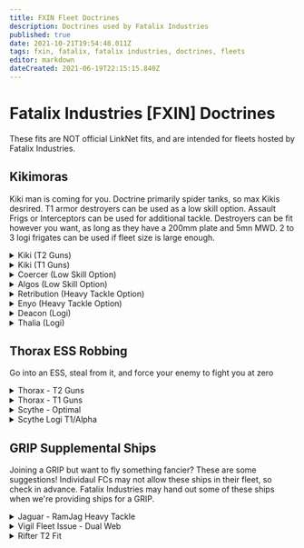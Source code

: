 ```yaml
---
title: FXIN Fleet Doctrines
description: Doctrines used by Fatalix Industries
published: true
date: 2021-10-21T19:54:48.011Z
tags: fxin, fatalix, fatalix industries, doctrines, fleets
editor: markdown
dateCreated: 2021-06-19T22:15:15.840Z
---
```


# Fatalix Industries [FXIN] Doctrines
These fits are NOT official LinkNet fits, and are intended for fleets hosted by Fatalix Industries.

## Kikimoras
Kiki man is coming for you. Doctrine primarily spider tanks, so max Kikis desrired. T1 armor destroyers can be used as a low skill option. Assault Frigs or Interceptors can be used for additional tackle.
Destroyers can be fit however you want, as long as they have a 200mm plate and 5mn MWD. 
2 to 3 logi frigates can be used if fleet size is large enough.
<details>
  <summary>Kiki (T2 Guns)</summary>
[Kikimora, Kiki FXIN Spider]

Reactive Armor Hardener
Multispectrum Energized Membrane II
Entropic Radiation Sink II
Federation Navy 200mm Steel Plates

Small Capacitor Booster II, Navy Cap Booster 200
Initiated Compact Warp Disruptor
5MN Y-T8 Compact Microwarpdrive

Light Entropic Disintegrator II, Tetryon Exotic Plasma S
Small Coaxial Compact Remote Armor Repairer

Small Trimark Armor Pump II
Small Trimark Armor Pump II
Small Explosive Armor Reinforcer I


Mystic S x500
Occult S x500
Nanite Repair Paste x50
Navy Cap Booster 200 x30
Baryon Exotic Plasma S x500
X5 Enduring Stasis Webifier x1
J5b Enduring Warp Scrambler x1

</details>

<details>
  <summary> Kiki (T1 Guns) </summary>
[Kikimora, Kiki FXIN Spider T1]

Reactive Armor Hardener
Multispectrum Energized Membrane II
Entropic Radiation Sink II
Federation Navy 200mm Steel Plates

Small Capacitor Booster II, Navy Cap Booster 200
Initiated Compact Warp Disruptor
5MN Y-T8 Compact Microwarpdrive

Light Scoped Entropic Disintegrator
Small Coaxial Compact Remote Armor Repairer

Small Trimark Armor Pump II
Small Trimark Armor Pump II
Small Explosive Armor Reinforcer I


Navy Cap Booster 200 x30
Baryon Exotic Plasma S x1000
Tetryon Exotic Plasma S x1000
Nanite Repair Paste x50
X5 Enduring Stasis Webifier x1
J5b Enduring Warp Scrambler x1
</details>

<details>
  <summary> Coercer (Low Skill Option) </summary>
[Coercer, Coercer Kiki Fleet]

Damage Control I
Mark I Compact Reactor Control Unit
200mm Rolled Tungsten Compact Plates

5MN Cold-Gas Enduring Microwarpdrive
Small F-RX Compact Capacitor Booster, Cap Booster 200

Small Focused Anode Particle Stream I, Imperial Navy Multifrequency S
Small Focused Anode Particle Stream I, Imperial Navy Multifrequency S
Small Focused Anode Particle Stream I, Imperial Navy Multifrequency S
Small Focused Anode Particle Stream I, Imperial Navy Multifrequency S
Small Focused Anode Particle Stream I, Imperial Navy Multifrequency S
Small Focused Anode Particle Stream I, Imperial Navy Multifrequency S
Small Focused Anode Particle Stream I, Imperial Navy Multifrequency S
Small Focused Anode Particle Stream I, Imperial Navy Multifrequency S

Small Capacitor Control Circuit I
Small Auxiliary Thrusters I
Small Ancillary Current Router I


Cap Booster 200 x30
Imperial Navy Microwave S x8
Standard S x8
</details>
<details>
 <summary> 
Algos (Low Skill Option)</summary>
[Algos, Algos PVP RR Newbro]

200mm Crystalline Carbonide Restrained Plates
Damage Control II
Overdrive Injector System II

5MN Cold-Gas Enduring Microwarpdrive
Drone Navigation Computer I
Small F-RX Compact Capacitor Booster, Cap Booster 200

Small I-ax Enduring Remote Armor Repairer
Small I-ax Enduring Remote Armor Repairer
Small I-ax Enduring Remote Armor Repairer
150mm Light 'Scout' Autocannon I, Carbonized Lead S
150mm Light 'Scout' Autocannon I, Carbonized Lead S
150mm Light 'Scout' Autocannon I, Carbonized Lead S

Small Explosive Armor Reinforcer I
Small Polycarbon Engine Housing I
Small Auxiliary Thrusters I


Hammerhead II x2
Hobgoblin II x3


Cap Booster 200 x32
Carbonized Lead S x480
Depleted Uranium S x480
EMP S x480
</details>
<details>
  <summary> 
Retribution (Heavy Tackle Option)</summary>
[Retribution, Retribution]
400mm Rolled Tungsten Compact Plates
EFFA Compact Assault Damage Control
Multispectrum Coating II
Multispectrum Coating II
Heat Sink II

Faint Epsilon Scoped Warp Scrambler
5MN Quad LiF Restrained Microwarpdrive

Dual Light Beam Laser II
Dual Light Beam Laser II
Dual Light Beam Laser II
Dual Light Beam Laser II
Small Energy Neutralizer II

Small Ancillary Current Router II
Small Thermal Armor Reinforcer I

Aurora S x4
Nanite Repair Paste x50
Gleam S x4
Imperial Navy Multifrequency S x4
</details>
<details>
  <summary> Enyo (Heavy Tackle Option)</summary>
[Enyo, Enyo]

400mm Rolled Tungsten Compact Plates
Magnetic Field Stabilizer II
Assault Damage Control II
Multispectrum Coating II

Initiated Compact Warp Scrambler
5MN Quad LiF Restrained Microwarpdrive
Fleeting Compact Stasis Webifier

Light Electron Blaster II
Light Electron Blaster II
Light Electron Blaster II
Light Electron Blaster II

Small Explosive Armor Reinforcer II
Small Trimark Armor Pump I


Hobgoblin II x1

Nanite Repair Paste x50
Void S x2000
Null S x1000
Caldari Navy Antimatter Charge S x1000
</details>
<details>
<summary>Deacon (Logi)</summary>
[Deacon, Deacon]

400mm Steel Plates II
Multispectrum Energized Membrane II
Micro Auxiliary Power Core II
Multispectrum Coating II
Damage Control II

5MN Quad LiF Restrained Microwarpdrive
Small F-RX Compact Capacitor Booster

Small Remote Armor Repairer II
Small Remote Armor Repairer II
Small Remote Armor Repairer II

Small Trimark Armor Pump II
Small Trimark Armor Pump II


Navy Cap Booster 400 x19
Nanite Repair Paste x40
Agency 'Overclocker' SB5 Dose II x1
Standard Mindflood Booster x1
</details>
<details>
<summary>Thalia (Logi)</summary>
[Thalia, Thalia MWD Fleet Null]

Explosive Energized Membrane II
400mm Rolled Tungsten Compact Plates
Multispectrum Energized Membrane II
Damage Control II

F-90 Compact Sensor Booster, Scan Resolution Script
Small Capacitor Booster II, Navy Cap Booster 400
5MN Y-T8 Compact Microwarpdrive

Small Remote Armor Repairer II
Small Remote Armor Repairer II
Small Solace Scoped Remote Armor Repairer

Small Trimark Armor Pump II
Small Ancillary Current Router I


Light Hull Maintenance Bot I x1


Navy Cap Booster 400 x20
Agency 'Overclocker' SB3 Dose I x1
Standard Mindflood Booster x1
</details>

## Thorax ESS Robbing
Go into an ESS, steal from it, and force your enemy to fight you at zero
<details>
  <summary>Thorax - T2 Guns</summary>
[Thorax, ESS Thorax]

Magnetic Field Stabilizer II
Magnetic Field Stabilizer II
Magnetic Field Stabilizer II
Damage Control II
Reactor Control Unit II

10MN Afterburner II
Large Shield Extender II
Large Shield Extender II
Stasis Webifier II

Heavy Neutron Blaster II
Heavy Neutron Blaster II
Heavy Neutron Blaster II
Heavy Neutron Blaster II
Heavy Neutron Blaster II

Medium Core Defense Field Extender I
Medium Core Defense Field Extender I
Medium Polycarbon Engine Housing I


Hobgoblin II x5
Hornet EC-300 x5


Null M x600
Void M x600
Caldari Navy Antimatter Charge M x600
Warp Disruptor II x1
Warp Scrambler II x1
</details>
<details>
  <summary> Thorax - T1 Guns</summary>
[Thorax, ESS Thorax T1]

Magnetic Field Stabilizer II
Magnetic Field Stabilizer II
Magnetic Field Stabilizer II
Damage Control II
Reactor Control Unit II

10MN Afterburner II
Large Shield Extender II
Large Shield Extender II
Stasis Webifier II

Modal Neutron Particle Accelerator I
Modal Neutron Particle Accelerator I
Modal Neutron Particle Accelerator I
Modal Neutron Particle Accelerator I, Antimatter Charge M
Modal Neutron Particle Accelerator I

Medium Core Defense Field Extender I
Medium Core Defense Field Extender I
Medium Polycarbon Engine Housing I

Hobgoblin I x5
Hornet EC-300 x5

Caldari Navy Antimatter Charge M x600
Warp Disruptor II x1
Warp Scrambler II x1
</details>
<details>
  <summary>Scythe - Optimal</summary>
[Scythe, AB Scythe Optimal]

Capacitor Power Relay II
Capacitor Power Relay II
Capacitor Power Relay II
Capacitor Power Relay II
Damage Control II

10MN Monopropellant Enduring Afterburner
Multispectrum Shield Hardener II
Multispectrum Shield Hardener II
Cap Recharger II
Large F-S9 Regolith Compact Shield Extender

Medium S95a Scoped Remote Shield Booster
Medium S95a Scoped Remote Shield Booster
Medium S95a Scoped Remote Shield Booster

Medium EM Shield Reinforcer I
Medium Core Defense Field Extender I
Medium Processor Overclocking Unit I

Acolyte II x4
Hornet EC-300 x5

Nanite Repair Paste x25
</details>
<details>
  <summary>Scythe Logi T1/Alpha</summary>
[Scythe, AB Scythe Alpha]
  
IFFA Compact Damage Control
Type-D Restrained Capacitor Power Relay
Type-D Restrained Capacitor Power Relay
Type-D Restrained Capacitor Power Relay
Type-D Restrained Capacitor Power Relay

10MN Monopropellant Enduring Afterburner
Eutectic Compact Cap Recharger
Large F-S9 Regolith Compact Shield Extender
Compact Multispectrum Shield Hardener
Compact Multispectrum Shield Hardener

Medium S95a Scoped Remote Shield Booster
Medium S95a Scoped Remote Shield Booster
Medium S95a Scoped Remote Shield Booster

Medium EM Shield Reinforcer I
Medium Core Defense Field Extender I
Medium Core Defense Field Extender I

Acolyte I x9

Nanite Repair Paste x25
</details>


## GRIP Supplemental Ships
Joining a GRIP but want to fly something fancier? These are some suggestions! Individaul FCs may not allow these ships in their fleet, so check in advance. Fatalix Industries may hand out some of these ships when we're providing ships for a GRIP.
<details>
  <summary>Jaguar - RamJag Heavy Tackle</summary>
[Jaguar, Jaguar Heavy Tackle]

Assault Damage Control II
Nanofiber Internal Structure II
Nanofiber Internal Structure II

5MN Y-T8 Compact Microwarpdrive
Republic Fleet Medium Shield Extender
Medium Ancillary Shield Booster, Navy Cap Booster 50
Warp Scrambler II
Compact Explosive Shield Amplifier

Rocket Launcher II, Inferno Rage Rocket
Rocket Launcher II, Inferno Rage Rocket
[Empty High slot]
[Empty High slot]

Small Kinetic Shield Reinforcer II
Small Ancillary Current Router II

Hobgoblin II x4

Inferno Rage Rocket x400
Mjolnir Rage Rocket x400
Nova Rage Rocket x400
Scourge Rage Rocket x400
Navy Cap Booster 50 x50
Nanite Repair Paste x50
Caldari Navy Inferno Rocket x400
Caldari Navy Mjolnir Rocket x550
Caldari Navy Nova Rocket x400
Caldari Navy Scourge Rocket x400
</details>
<details>
  <summary>Vigil Fleet Issue - Dual Web</summary>
[Vigil Fleet Issue, Vigil Fleet GRIP]

Damage Control II
Nanofiber Internal Structure II
Ballistic Control System II

5MN Y-T8 Compact Microwarpdrive
Medium Azeotropic Restrained Shield Extender
X5 Enduring Stasis Webifier
X5 Enduring Stasis Webifier

[Empty High slot]
Rocket Launcher II, Scourge Rage Rocket
Rocket Launcher II, Scourge Rage Rocket

Small Core Defense Field Extender I
Small Auxiliary Thrusters II
Small EM Shield Reinforcer II

Hobgoblin II x3

Inferno Javelin Rocket x200
Mjolnir Javelin Rocket x200
Nova Rage Rocket x200
Scourge Rage Rocket x200
</details>
<details>
  <summary>Rifter T2 Fit</summary>
[Rifter, Rifter - GRIP T2]

Damage Control II
Gyrostabilizer II
Micro Auxiliary Power Core I
Nanofiber Internal Structure II

5MN Y-T8 Compact Microwarpdrive
Medium Azeotropic Restrained Shield Extender
Initiated Compact Warp Scrambler

200mm AutoCannon II, Hail S
200mm AutoCannon II, Hail S
200mm AutoCannon II, Hail S

Small EM Shield Reinforcer I
Small Core Defense Field Extender I
Small Processor Overclocking Unit I

Hail S x1000
Phased Plasma S x2000
Republic Fleet Phased Plasma S x1000
</details>